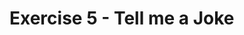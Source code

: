 # Exercise 5 - Tell me a Joke

<!-- _This exercise is a continuation of the bot chat from exercise 4._

If the user says "something funny", the bot should ask if the user wants to hear a joke. It should also explain that it will wait for `YES` or `NO`.

- If the user says `YES`, the bot tells a joke and asks if the user wants another.
- If the user says `NO`, the bot says goodbye...

_Find some "clean" jokes online. You could build an array of a few jokes that the bot can use to send to the user._ -->
